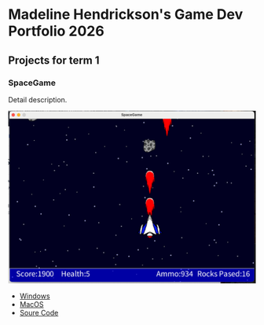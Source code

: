 # Madeline Hendrickson's Game Dev Portfolio 2026

## Projects for term 1

### SpaceGame

Detail description. 

![Running Game](https://github.com/MadelineDH/Portfolio-GameDev/blob/main/images/SpaceGame01.png?raw=true)

* [Windows](https://github.com/MadelineDH/Portfolio-GameDev/blob/main/src/SpaceGame/windows-amd64.zip)
* [MacOS](https://github.com/MadelineDH/Portfolio-GameDev/blob/main/src/SpaceGame/macos-aarch64.zip)
* [Soure Code](https://github.com/MadelineDH/Portfolio-GameDev/tree/main/src/SpaceGame)
